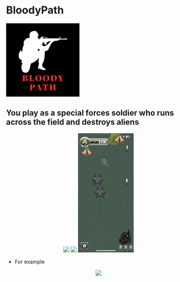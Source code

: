 # BloodyPath

<img src="https://github.com/DmitriiSafin/BloodyPath/blob/main/BloodyPath/SupportingFiles/Assets.xcassets/AppIcon.appiconset/Bloody%20path.png" width="200">

## You play as a special forces soldier who runs across the field and destroys aliens

<p align="center">
<img src="https://github.com/DmitriiSafin/BloodyPath/blob/main/ReadmeResources/screen1.png" width="30%";>
<img src="https://github.com/DmitriiSafin/BloodyPath/blob/main/ReadmeResources/screen2.png" width="30%";>
<img src="https://github.com/DmitriiSafin/BloodyPath/blob/main/ReadmeResources/screen3.png" width="30%"><p>

- For example

<p align="center">
<img src="https://github.com/DmitriiSafin/BloodyPath/blob/main/ReadmeResources/video.gif" width="30%"></p>

